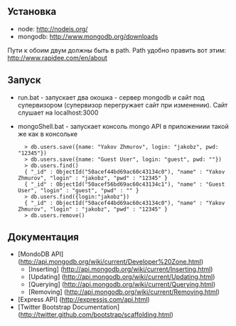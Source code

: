 Установка
---------

- node: http://nodejs.org/
- mongodb: http://www.mongodb.org/downloads

Пути к обоим двум должны быть в path. Path удобно править вот этим: http://www.rapidee.com/en/about

Запуск
------
- run.bat - запускает два окошка - сервер mongodb и сайт под супервизором (супервизор перегружает сайт при изменении). Сайт слушает на localhost:3000

- mongoShell.bat - запускает консоль mongo
  API в приложениии такой же как в консольке 

        > db.users.save({name: "Yakov Zhmurov", login: "jakobz", pwd: "12345"})
        > db.users.save({name: "Guest User", login: "guest", pwd: ""})
        > db.users.find()
        { "_id" : ObjectId("50acef44bd69ac60c43134c0"), "name" : "Yakov Zhmurov", "login" : "jakobz", "pwd" : "12345" }
        { "_id" : ObjectId("50acef56bd69ac60c43134c1"), "name" : "Guest User", "login" : "guest", "pwd" : "" }
        > db.users.find({login:"jakobz"})
        { "_id" : ObjectId("50acef44bd69ac60c43134c0"), "name" : "Yakov Zhmurov", "login" : "jakobz", "pwd" : "12345" }
        > db.users.remove()

Документация
------------

* [MondoDB API] (http://api.mongodb.org/wiki/current/Developer%20Zone.html)
  * [Inserting] (http://api.mongodb.org/wiki/current/Inserting.html)
  * [Updating] (http://api.mongodb.org/wiki/current/Updating.html)
  * [Querying] (http://api.mongodb.org/wiki/current/Querying.html)
  * [Removing] (http://api.mongodb.org/wiki/current/Removing.html)
* [Express API] (http://expressjs.com/api.html)
* [Twitter Bootstrap Documentation] (http://twitter.github.com/bootstrap/scaffolding.html)
